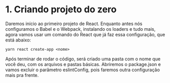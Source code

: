 # 1. Criando projeto do zero

Daremos início ao primeiro projeto de React. Enquanto antes nós configuramos o Babel e o Webpack, instalando os loaders e tudo mais, agora vamos usar um comando do React que já faz essa configuração, que está abaixo:

```
yarn react create-app <nome>
```

Após terminar de rodar o código, será criado uma pasta com o nome que você deu, com os arquivos e pastas básicas. Abriremos o package.json e vamos excluir o parâmetro eslintConfig, pois faremos outra configuração mais pra frente.
